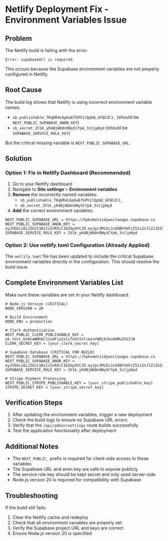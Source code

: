 # Netlify Deployment Fix - Environment Variables Issue

## Problem
The Netlify build is failing with the error:
```
Error: supabaseUrl is required.
```

This occurs because the Supabase environment variables are not properly configured in Netlify.

## Root Cause
The build log shows that Netlify is using incorrect environment variable names:
- `sb_publishable_TKqDR4L6p6aEfGPh1lQpbQ_GFQCdl1_` (should be `NEXT_PUBLIC_SUPABASE_ANON_KEY`)
- `sb_secret_2V1k_yK4BjWb8nOWySCYpA_3cCjpHyd` (should be `SUPABASE_SERVICE_ROLE_KEY`)

But the critical missing variable is `NEXT_PUBLIC_SUPABASE_URL`.

## Solution

### Option 1: Fix in Netlify Dashboard (Recommended)

1. Go to your Netlify dashboard
2. Navigate to **Site settings** > **Environment variables**
3. **Remove** the incorrectly named variables:
   - `sb_publishable_TKqDR4L6p6aEfGPh1lQpbQ_GFQCdl1_`
   - `sb_secret_2V1k_yK4BjWb8nOWySCYpA_3cCjpHyd`
4. **Add** the correct environment variables:

```
NEXT_PUBLIC_SUPABASE_URL = https://hpkxmotzidywoilooqpx.supabase.co
NEXT_PUBLIC_SUPABASE_ANON_KEY = eyJhbGciOiJIUzI1NiIsInR5cCI6IkpXVCJ9.eyJpc3MiOiJzdXBhYmFzZSIsInJlZiI6Imhwa3htb3R6aWR5d29pbG9vcXB4Iiwicm9sZSI6ImFub24iLCJpYXQiOjE3NTQyODg2MzcsImV4cCI6MjA2OTg2NDYzN30.KbbrGQPzXcO3SBRvXk2ySdCzprNiUXCnQZdiQRgCuNc
SUPABASE_SERVICE_ROLE_KEY = 2V1k_yK4BjWb8nOWySCYpA_3cCjpHyd
```

### Option 2: Use netlify.toml Configuration (Already Applied)

The `netlify.toml` file has been updated to include the critical Supabase environment variables directly in the configuration. This should resolve the build issue.

## Complete Environment Variables List

Make sure these variables are set in your Netlify dashboard:

```
# Node.js Version (CRITICAL)
NODE_VERSION = 20

# Build Environment
NODE_ENV = production

# Clerk Authentication
NEXT_PUBLIC_CLERK_PUBLISHABLE_KEY = pk_test_bG9naWNhbC1ncmFja2xlLTUuY2xlcmsuYWNjb3VudHMuZGV2JA
CLERK_SECRET_KEY = [your_clerk_secret_key]

# Supabase Database (CRITICAL FOR BUILD)
NEXT_PUBLIC_SUPABASE_URL = https://hpkxmotzidywoilooqpx.supabase.co
NEXT_PUBLIC_SUPABASE_ANON_KEY = eyJhbGciOiJIUzI1NiIsInR5cCI6IkpXVCJ9.eyJpc3MiOiJzdXBhYmFzZSIsInJlZiI6Imhwa3htb3R6aWR5d29pbG9vcXB4Iiwicm9sZSI6ImFub24iLCJpYXQiOjE3NTQyODg2MzcsImV4cCI6MjA2OTg2NDYzN30.KbbrGQPzXcO3SBRvXk2ySdCzprNiUXCnQZdiQRgCuNc
SUPABASE_SERVICE_ROLE_KEY = 2V1k_yK4BjWb8nOWySCYpA_3cCjpHyd

# Stripe Payment Processing
NEXT_PUBLIC_STRIPE_PUBLISHABLE_KEY = [your_stripe_publishable_key]
STRIPE_SECRET_KEY = [your_stripe_secret_key]
```

## Verification Steps

1. After updating the environment variables, trigger a new deployment
2. Check the build logs to ensure no Supabase URL errors
3. Verify that the `/api/admin/settings` route builds successfully
4. Test the application functionality after deployment

## Additional Notes

- The `NEXT_PUBLIC_` prefix is required for client-side access to these variables
- The Supabase URL and anon key are safe to expose publicly
- The service role key should be kept secret and only used server-side
- Node.js version 20 is required for compatibility with Supabase

## Troubleshooting

If the build still fails:
1. Clear the Netlify cache and redeploy
2. Check that all environment variables are properly set
3. Verify the Supabase project URL and keys are correct
4. Ensure Node.js version 20 is specified
